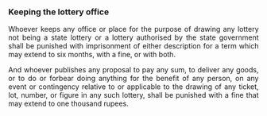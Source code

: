 ### Keeping the lottery office
<div style="text-align: justify">

Whoever keeps any office or place for the purpose of drawing any lottery not being a state lottery or a lottery authorised by the state government shall be punished with imprisonment of either description for a term which may extend to six months, with a fine, or with both.

</p>

And whoever publishes any proposal to pay any sum, to deliver any goods, or to do or forbear doing anything for the benefit of any person, on any event or contingency relative to or applicable to the drawing of any ticket, lot, number, or figure in any such lottery, shall be punished with a fine that may extend to one thousand rupees.

</div>
